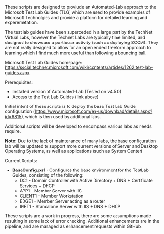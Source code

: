 These scripts are designed to proviude an Automated-Lab approach to the Microsoft Test Lab Guides (TLG) which are used to provide examples of Microsoft Technolgies and provide a platform for detailed learning and experemetation.

The test lab guides have been superceded in a large part by the TechNet Virtual Labs, however the Technet Labs are typically time limited, and designed to showcase a particular activity (such as deploying SCCM). They are not really designed to allow for an open ended freeform approach to learning which I find much more useful than following a bouncing ball.

Microsoft Test Lab Guides homepage: https://social.technet.microsoft.com/wiki/contents/articles/1262.test-lab-guides.aspx

Prerequisites:

- Installed version of Automated-Lab (Tested on v4.5.0)
- Access to the Test Lab Guides (link above)

Initial intent of these scripts is to deploy the base Test Lab Guide configuration (https://www.microsoft.com/en-us/download/details.aspx?id=6815), which is then used by additional labs.

Additional scripts will be developed to encompass various labs as needs require.

**Note:** Due to the lack of maintenance of many labs, the base configuration lab will be updated to support more current versions of Server and Desktop Operating Systems, as well as applications (such as System Center)

Current Scripts:

- **BaseConfig.ps1** - Configures the base environment for the TestLab Guides, consisting of the following:
    - DC1 - Domain Controller with Active Directory + DNS + Certificate Services + DHCP
    - APP1 - Member Server with IIS
    - CLIENT1 - Member Workstation
    - EDGE1 - Member Server acting as a router
    - INET1 - Standalone Server with IIS + DNS + DHCP
    
These scripts are a work in progress, there are some assumptions made resulting in some lack of error checking. Additional enhancements are in the pipeline, and are managed as enhancement requests within GitHub.
